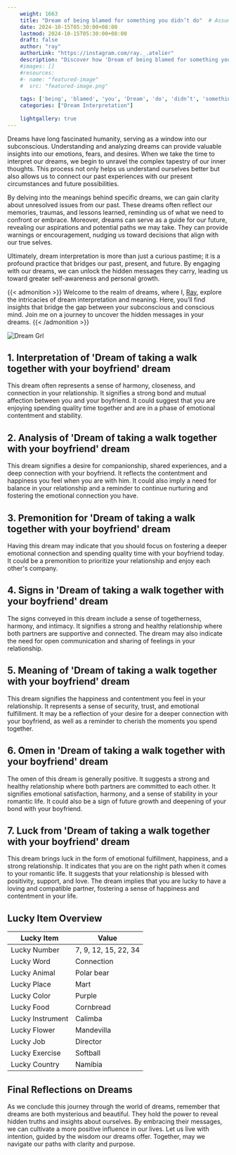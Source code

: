 ```yaml
---
    weight: 1663
    title: "Dream of being blamed for something you didn’t do"  # Assuming 'title' column exists
    date: 2024-10-15T05:30:00+08:00
    lastmod: 2024-10-15T05:30:00+08:00
    draft: false
    author: "ray"
    authorLink: "https://instagram.com/ray._.atelier"
    description: "Discover how 'Dream of being blamed for something you didn’t do' can interpret your future and uncover its significant meanings in your life."
    #images: []
    #resources:
    #- name: "featured-image"
    #  src: "featured-image.png"
    
    tags: ['being', 'blamed', 'you', 'Dream', 'do', 'didn’t', 'something']
    categories: ["Dream Interpretation"]
    
    lightgallery: true
---
```

    
Dreams have long fascinated humanity, serving as a window into our subconscious. Understanding and analyzing dreams can provide valuable insights into our emotions, fears, and desires. When we take the time to interpret our dreams, we begin to unravel the complex tapestry of our inner thoughts. This process not only helps us understand ourselves better but also allows us to connect our past experiences with our present circumstances and future possibilities.

By delving into the meanings behind specific dreams, we can gain clarity about unresolved issues from our past. These dreams often reflect our memories, traumas, and lessons learned, reminding us of what we need to confront or embrace. Moreover, dreams can serve as a guide for our future, revealing our aspirations and potential paths we may take. They can provide warnings or encouragement, nudging us toward decisions that align with our true selves.

Ultimately, dream interpretation is more than just a curious pastime; it is a profound practice that bridges our past, present, and future. By engaging with our dreams, we can unlock the hidden messages they carry, leading us toward greater self-awareness and personal growth.

{{< admonition >}}
Welcome to the realm of dreams, where I, [Ray](https://instagram.com/ray._.atelier), explore the intricacies of dream interpretation and meaning. Here, you’ll find insights that bridge the gap between your subconscious and conscious mind. Join me on a journey to uncover the hidden messages in your dreams.
{{< /admonition >}}

![Dream Grl](https://cdn.pixabay.com/photo/2017/11/02/03/35/gothic-2910057_1280.jpg "Dream Grl")

## 1. Interpretation of 'Dream of taking a walk together with your boyfriend' dream
 This dream often represents a sense of harmony, closeness, and connection in your relationship. It signifies a strong bond and mutual affection between you and your boyfriend. It could suggest that you are enjoying spending quality time together and are in a phase of emotional contentment and stability.

## 2. Analysis of 'Dream of taking a walk together with your boyfriend' dream
 This dream signifies a desire for companionship, shared experiences, and a deep connection with your boyfriend. It reflects the contentment and happiness you feel when you are with him. It could also imply a need for balance in your relationship and a reminder to continue nurturing and fostering the emotional connection you have.

## 3. Premonition for 'Dream of taking a walk together with your boyfriend' dream
 Having this dream may indicate that you should focus on fostering a deeper emotional connection and spending quality time with your boyfriend today. It could be a premonition to prioritize your relationship and enjoy each other's company.

## 4. Signs in 'Dream of taking a walk together with your boyfriend' dream
 The signs conveyed in this dream include a sense of togetherness, harmony, and intimacy. It signifies a strong and healthy relationship where both partners are supportive and connected. The dream may also indicate the need for open communication and sharing of feelings in your relationship.

## 5. Meaning of 'Dream of taking a walk together with your boyfriend' dream
 This dream signifies the happiness and contentment you feel in your relationship. It represents a sense of security, trust, and emotional fulfillment. It may be a reflection of your desire for a deeper connection with your boyfriend, as well as a reminder to cherish the moments you spend together.

## 6. Omen in 'Dream of taking a walk together with your boyfriend' dream
 The omen of this dream is generally positive. It suggests a strong and healthy relationship where both partners are committed to each other. It signifies emotional satisfaction, harmony, and a sense of stability in your romantic life. It could also be a sign of future growth and deepening of your bond with your boyfriend.

## 7. Luck from 'Dream of taking a walk together with your boyfriend' dream
 This dream brings luck in the form of emotional fulfillment, happiness, and a strong relationship. It indicates that you are on the right path when it comes to your romantic life. It suggests that your relationship is blessed with positivity, support, and love. The dream implies that you are lucky to have a loving and compatible partner, fostering a sense of happiness and contentment in your life.

## Lucky Item Overview
| Lucky Item          | Value              |
|---------------|--------------------|
| Lucky Number        | 7, 9, 12, 15, 22, 34  |
| Lucky Word          | Connection |
| Lucky Animal        | Polar bear |
| Lucky Place         | Mart     |
| Lucky Color         | Purple     |
| Lucky Food          | Cornbread      |
| Lucky Instrument    | Calimba |
| Lucky Flower        | Mandevilla    |
| Lucky Job           | Director       |
| Lucky Exercise      | Softball  |
| Lucky Country       | Namibia    |


##  Final Reflections on Dreams

As we conclude this journey through the world of dreams, remember that dreams are both mysterious and beautiful. They hold the power to reveal hidden truths and insights about ourselves. By embracing their messages, we can cultivate a more positive influence in our lives. Let us live with intention, guided by the wisdom our dreams offer. Together, may we navigate our paths with clarity and purpose.
